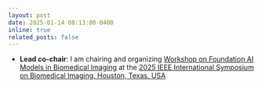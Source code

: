 ```yaml
---
layout: post
date: 2025-01-14 08:13:00-0400
inline: true
related_posts: false
---
```


- **Lead co-chair**: I am chairing and organizing [Workshop on Foundation AI Models in Biomedical Imaging](https://hazratali.github.io/faibi2025/) at the [2025 IEEE International Symposium on Biomedical Imaging, Houston, Texas, USA](https://biomedicalimaging.org/2025/)